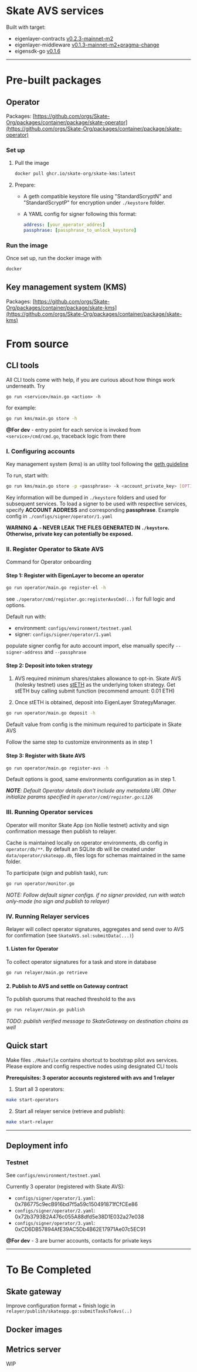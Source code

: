 # Skate AVS services

Built with target:

+ eigenlayer-contracts [v0.2.3-mainnet-m2](https://github.com/Layr-Labs/eigenlayer-contracts/releases/tag/v0.2.3-mainnet-m2)
+ eigenlayer-middleware [v0.1.3-mainnet-m2+pragma-change](https://github.com/Layr-Labs/eigenlayer-middleware/releases/tag/v0.1.3-mainnet-m2%2Bpragma-change)
+ eigensdk-go [v0.1.6](https://github.com/Layr-Labs/eigensdk-go/tree/cff810715271da986a7e594f7967a86fc4299834)

---

# Pre-built packages

## Operator

Packages: [https://github.com/orgs/Skate-Org/packages/container/package/skate-operator](https://github.com/orgs/Skate-Org/packages/container/package/skate-operator)

### Set up

1. Pull the image
    ```bash
    docker pull ghcr.io/skate-org/skate-kms:latest
    ```

2. Prepare:

    - A geth compatible keystore file using "StandardScryptN" and "StandardScryptP" for encryption under `./keystore` folder.

    - A YAML config for signer following this format:
        ```yaml
        address: [your_operator_addres]
        passphrase: [passphrase_to_unlock_keystore]
        ```

### Run the image

Once set up, run the docker image with

```bash
docker
```

## Key management system (KMS)

Packages: [https://github.com/orgs/Skate-Org/packages/container/package/skate-kms](https://github.com/orgs/Skate-Org/packages/container/package/skate-kms)

# From source

## CLI tools

All CLI tools come with help, if you are curious about how things work underneath. Try

`go run <service>/main.go <action> -h`

for example:

```bash
go run kms/main.go store -h
```

**@For dev** - entry point for each service is invoked from `<service>/cmd/cmd.go`, traceback logic from there

### I. Configuring accounts

Key management system (kms) is an utility tool following the [geth guideline](https://geth.ethereum.org/docs/developers/dapp-developer/native-accounts)

To run, start with:

```bash
go run kms/main.go store -p <passphrase> -k <account_private_key> [OPTIONAL] -s <save_path>
```

Key information will be dumped in `./keystore` folders and used for subsequent services. To load a signer to be used with respective services, 
specify **ACCOUNT ADDRESS** and corresponding **passphrase**. Example config in `./configs/signer/operator/1.yaml`

__WARNING ⚠️ - NEVER LEAK THE FILES GENERATED IN `./keystore`. Otherwise, private key can potentially be exposed.__

### II. Register Operator to Skate AVS

Command for Operator onboarding

#### Step 1: Register with EigenLayer to become an operator

```bash
go run operator/main.go register-el -h
```

see `./operator/cmd/register.go:registerAvsCmd(..)` for full logic and options. 

Default run with:

+ environment: `configs/environment/testnet.yaml` 
+ signer: `configs/signer/operator/1.yaml` 

populate signer config for auto account import, else manually specify `--signer-address` and `--passphrase`

#### Step 2: Deposit into token strategy

1. AVS required minimum shares/stakes allowance to opt-in. Skate AVS (holesky testnet) uses [stETH](https://holesky.etherscan.io/token/0x3f1c547b21f65e10480de3ad8e19faac46c95034)
as the underlying token strategy. Get stETH buy calling submit function (recommend amount: 0.01 ETH)

2. Once stETH is obtained, deposit into EigenLayer StrategyManager.

```bash
go run operator/main.go deposit -h
```

Default value from config is the minimum required to participate in Skate AVS

Follow the same step to customize environments as in step 1


#### Step 3: Register with Skate AVS

```bash
go run operator/main.go register-avs -h
```

Default options is good, same environments configuration as in step 1.

_**NOTE**: Default Operator details don't include any metadata URI. Other initialize params specified in `operator/cmd/register.go:L126`_

### III. Running Operator services

Operator will monitor Skate App (on Nollie testnet) activity and sign confirmation message then publish to relayer.

Cache is maintained locally on operator environments, db config in `operator/db/**`. 
By default an SQLite db will be created under `data/operator/skateapp.db`, files logs for schemas maintained in the same folder.

To participate (sign and publish task), run:

```bash
go run operator/monitor.go
```

_NOTE: Follow default signer configs. if no signer provided, run with watch only-mode (no sign and publish to relayer)_

### IV. Running Relayer services

Relayer will collect operator signatures, aggregates and send over to AVS for confirmation (see `SkateAVS.sol:submitData(...)`)

#### 1. Listen for Operator

To collect operator signatures for a task and store in database

```bash
go run relayer/main.go retrieve
```


#### 2. Publish to AVS and settle on Gateway contract

To publish quorums that reached threshold to the avs

```bash
go run relayer/main.go publish
```

_TODO: publish verified message to SkateGateway on destination chains as well_

## Quick start

Make files `./Makefile` contains shortcut to bootstrap pilot avs services.
Please explore and config respective nodes using designated CLI tools

__Prerequisites: 3 operator accounts registered with avs and 1 relayer__

1. Start all 3 operators:

```bash
make start-operators
```

2. Start all relayer service (retrieve and publish):

```bash
make start-relayer
```


--- 
## Deployment info

### Testnet

See `configs/environment/testnet.yaml`

Currently 3 operator (registered with Skate AVS):

+ `configs/signer/operator/1.yaml`: 0x786775c9ecB916bd7f5a59c150491871fCfCEe86
+ `configs/signer/operator/2.yaml`: 0x72b3793B2A476c055A88dfd5e38D1E032a27e038
+ `configs/signer/operator/3.yaml`: 0xCD6DB57894AfE39AC5Db4B62E17971Ae07c5EC91

**@For dev** - 3 are burner accounts, contacts for private keys

---

# To Be Completed

## Skate gateway

Improve configuration format + finish logic in `relayer/publish/skateapp.go:submitTasksToAvs(..)`

## Docker images


## Metrics server

WIP

